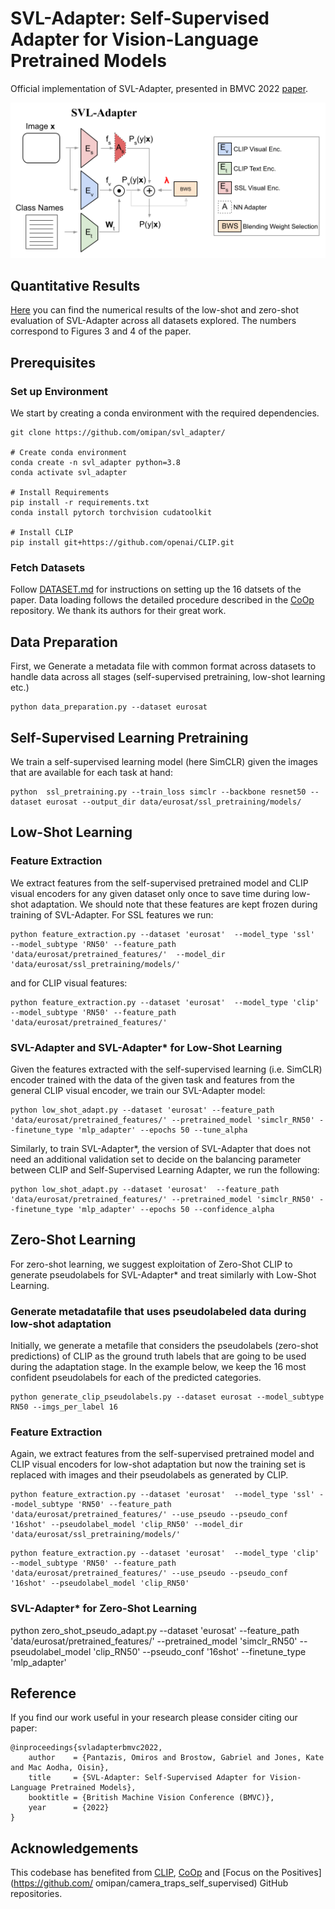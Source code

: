 # SVL-Adapter: Self-Supervised Adapter for Vision-Language Pretrained Models
Official implementation of SVL-Adapter, presented in BMVC 2022 [paper](https://arxiv.org/abs/2210.03794).

![Overview of SVL-Adapter approach](figs/svl_adapter.png)

## Quantitative Results
[Here](https://docs.google.com/spreadsheets/d/1_d7nvKM4xlc1ryI8yk1yiI_KrY0t0P3qYaeuBL3__w8/edit?usp=sharing) you can find the numerical results of the low-shot and zero-shot evaluation of SVL-Adapter across all datasets explored. The numbers correspond to Figures 3 and 4 of the paper.


## Prerequisites

### Set up Environment
We start by creating a conda environment with the required dependencies.

```
git clone https://github.com/omipan/svl_adapter/

# Create conda environment
conda create -n svl_adapter python=3.8
conda activate svl_adapter

# Install Requirements
pip install -r requirements.txt
conda install pytorch torchvision cudatoolkit

# Install CLIP
pip install git+https://github.com/openai/CLIP.git
```

### Fetch Datasets
Follow [DATASET.md](https://github.com/omipan/svl_adapter/blob/main/DATASET.md) for instructions on setting up the 16 datsets of the paper. Data loading follows the detailed procedure described in the [CoOp](https://github.com/KaiyangZhou/CoOp) repository. We thank its authors for their great work.


## Data Preparation
First, we Generate a metadata file with common format across datasets to handle data across all stages (self-supervised pretraining, low-shot learning etc.)
```
python data_preparation.py --dataset eurosat
```

## Self-Supervised Learning Pretraining
We train a self-supervised learning model (here SimCLR) given the images that are available for each task at hand:
```
python  ssl_pretraining.py --train_loss simclr --backbone resnet50 --dataset eurosat --output_dir data/eurosat/ssl_pretraining/models/
```


## Low-Shot Learning

### Feature Extraction
We extract features from the self-supervised pretrained model and CLIP visual encoders for any given dataset only once to save time during low-shot adaptation. We should note that these features are kept frozen during training of SVL-Adapter. For SSL features we run:

```
python feature_extraction.py --dataset 'eurosat'  --model_type 'ssl'  --model_subtype 'RN50' --feature_path 'data/eurosat/pretrained_features/'  --model_dir 'data/eurosat/ssl_pretraining/models/'
```
and for CLIP visual features:
```
python feature_extraction.py --dataset 'eurosat'  --model_type 'clip' --model_subtype 'RN50' --feature_path 'data/eurosat/pretrained_features/'
```

### SVL-Adapter and SVL-Adapter* for Low-Shot Learning

Given the features extracted with the self-supervised learning (i.e. SimCLR) encoder trained with the data of the given task and features from the general CLIP visual encoder, we train our SVL-Adapter model:
```
python low_shot_adapt.py --dataset 'eurosat' --feature_path 'data/eurosat/pretrained_features/' --pretrained_model 'simclr_RN50' --finetune_type 'mlp_adapter' --epochs 50 --tune_alpha
```

Similarly, to train SVL-Adapter*, the version of SVL-Adapter that does not need an additional validation set to decide on the balancing parameter between CLIP and Self-Supervised Learning Adapter, we run the following:

```
python low_shot_adapt.py --dataset 'eurosat'  --feature_path 'data/eurosat/pretrained_features/' --pretrained_model 'simclr_RN50' --finetune_type 'mlp_adapter' --epochs 50 --confidence_alpha
```

## Zero-Shot Learning
For zero-shot learning, we suggest exploitation of Zero-Shot CLIP to generate pseudolabels for SVL-Adapter* and treat similarly with Low-Shot Learning.


### Generate metadatafile that uses pseudolabeled data during low-shot adaptation
Initially, we generate a metafile that considers the pseudolabels (zero-shot predictions) of CLIP as the ground truth labels that are going to be used during the adaptation stage. In the example below, we keep the 16 most confident pseudolabels for each of the predicted categories. 

```
python generate_clip_pseudolabels.py --dataset eurosat --model_subtype RN50 --imgs_per_label 16
```

### Feature Extraction
Again, we extract features from the self-supervised pretrained model and CLIP visual encoders for low-shot adaptation but now the training set is replaced with images and their pseudolabels as generated by CLIP.

```
python feature_extraction.py --dataset 'eurosat'  --model_type 'ssl' --model_subtype 'RN50' --feature_path 'data/eurosat/pretrained_features/' --use_pseudo --pseudo_conf '16shot' --pseudolabel_model 'clip_RN50' --model_dir 'data/eurosat/ssl_pretraining/models/'
```

```
python feature_extraction.py --dataset 'eurosat'  --model_type 'clip' --model_subtype 'RN50' --feature_path 'data/eurosat/pretrained_features/' --use_pseudo --pseudo_conf '16shot' --pseudolabel_model 'clip_RN50'
```
### SVL-Adapter* for Zero-Shot Learning
python zero_shot_pseudo_adapt.py --dataset 'eurosat' --feature_path 'data/eurosat/pretrained_features/' --pretrained_model 'simclr_RN50'  --pseudolabel_model 'clip_RN50' --pseudo_conf '16shot' --finetune_type 'mlp_adapter'


## Reference
If you find our work useful in your research please consider citing our paper:
```
@inproceedings{svladapterbmvc2022,
    author    = {Pantazis, Omiros and Brostow, Gabriel and Jones, Kate and Mac Aodha, Oisin},
    title     = {SVL-Adapter: Self-Supervised Adapter for Vision-Language Pretrained Models},
    booktitle = {British Machine Vision Conference (BMVC)},
    year      = {2022}
}
```
## Acknowledgements
This codebase has benefited from [CLIP](https://github.com/openai/CLIP), [CoOp](https://github.com/KaiyangZhou/CoOp) and [Focus on the Positives](https://github.com/
omipan/camera_traps_self_supervised) GitHub repositories.